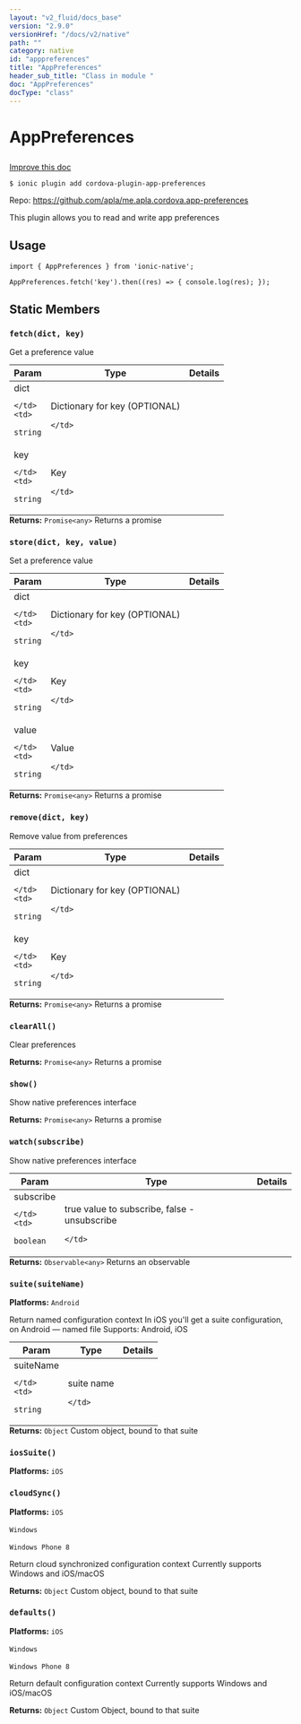 ```yaml
---
layout: "v2_fluid/docs_base"
version: "2.9.0"
versionHref: "/docs/v2/native"
path: ""
category: native
id: "apppreferences"
title: "AppPreferences"
header_sub_title: "Class in module "
doc: "AppPreferences"
docType: "class"
---
```








<h1 class="api-title">
  
  AppPreferences
  

  

  </h1>

<a class="improve-v2-docs" href="http://github.com/driftyco/ionic-native/edit/master/src/plugins/apppreferences.ts#L1">
  Improve this doc
</a>



<!-- decorators -->





<pre><code>$ ionic plugin add cordova-plugin-app-preferences</code></pre>
<p>Repo:
  <a href="https://github.com/apla/me.apla.cordova.app-preferences">
    https://github.com/apla/me.apla.cordova.app-preferences
  </a>
</p>

<!-- description -->

<p>This plugin allows you to read and write app preferences</p>



<!-- if doc.decorators -->

<!-- @usage tag -->

<h2>Usage</h2>

<pre><code>import { AppPreferences } from &#39;ionic-native&#39;;

AppPreferences.fetch(&#39;key&#39;).then((res) =&gt; { console.log(res); });
</code></pre>




<!-- @property tags -->


<h2>Static Members</h2>

<div id="fetch"></div>
<h3><code>fetch(dict,&nbsp;key)</code>
  
</h3>




Get a preference value



<table class="table param-table" style="margin:0;">
  <thead>
  <tr>
    <th>Param</th>
    <th>Type</th>
    <th>Details</th>
  </tr>
  </thead>
  <tbody>
  
  <tr>
    <td>
      dict
      
      
    </td>
    <td>
      
<code>string</code>
    </td>
    <td>
      <p>Dictionary for key (OPTIONAL)</p>

      
    </td>
  </tr>
  
  <tr>
    <td>
      key
      
      
    </td>
    <td>
      
<code>string</code>
    </td>
    <td>
      <p>Key</p>

      
    </td>
  </tr>
  
  </tbody>
</table>





<div class="return-value" markdown="1">
  <i class="icon ion-arrow-return-left"></i>
  <b>Returns:</b> 
<code>Promise&lt;any&gt;</code> Returns a promise
</div>



<div id="store"></div>
<h3><code>store(dict,&nbsp;key,&nbsp;value)</code>
  
</h3>




Set a preference value



<table class="table param-table" style="margin:0;">
  <thead>
  <tr>
    <th>Param</th>
    <th>Type</th>
    <th>Details</th>
  </tr>
  </thead>
  <tbody>
  
  <tr>
    <td>
      dict
      
      
    </td>
    <td>
      
<code>string</code>
    </td>
    <td>
      <p>Dictionary for key (OPTIONAL)</p>

      
    </td>
  </tr>
  
  <tr>
    <td>
      key
      
      
    </td>
    <td>
      
<code>string</code>
    </td>
    <td>
      <p>Key</p>

      
    </td>
  </tr>
  
  <tr>
    <td>
      value
      
      
    </td>
    <td>
      
<code>string</code>
    </td>
    <td>
      <p>Value</p>

      
    </td>
  </tr>
  
  </tbody>
</table>





<div class="return-value" markdown="1">
  <i class="icon ion-arrow-return-left"></i>
  <b>Returns:</b> 
<code>Promise&lt;any&gt;</code> Returns a promise
</div>



<div id="remove"></div>
<h3><code>remove(dict,&nbsp;key)</code>
  
</h3>




Remove value from preferences



<table class="table param-table" style="margin:0;">
  <thead>
  <tr>
    <th>Param</th>
    <th>Type</th>
    <th>Details</th>
  </tr>
  </thead>
  <tbody>
  
  <tr>
    <td>
      dict
      
      
    </td>
    <td>
      
<code>string</code>
    </td>
    <td>
      <p>Dictionary for key (OPTIONAL)</p>

      
    </td>
  </tr>
  
  <tr>
    <td>
      key
      
      
    </td>
    <td>
      
<code>string</code>
    </td>
    <td>
      <p>Key</p>

      
    </td>
  </tr>
  
  </tbody>
</table>





<div class="return-value" markdown="1">
  <i class="icon ion-arrow-return-left"></i>
  <b>Returns:</b> 
<code>Promise&lt;any&gt;</code> Returns a promise
</div>



<div id="clearAll"></div>
<h3><code>clearAll()</code>
  
</h3>




Clear preferences







<div class="return-value" markdown="1">
  <i class="icon ion-arrow-return-left"></i>
  <b>Returns:</b> 
<code>Promise&lt;any&gt;</code> Returns a promise
</div>



<div id="show"></div>
<h3><code>show()</code>
  
</h3>




Show native preferences interface







<div class="return-value" markdown="1">
  <i class="icon ion-arrow-return-left"></i>
  <b>Returns:</b> 
<code>Promise&lt;any&gt;</code> Returns a promise
</div>



<div id="watch"></div>
<h3><code>watch(subscribe)</code>
  
</h3>




Show native preferences interface



<table class="table param-table" style="margin:0;">
  <thead>
  <tr>
    <th>Param</th>
    <th>Type</th>
    <th>Details</th>
  </tr>
  </thead>
  <tbody>
  
  <tr>
    <td>
      subscribe
      
      
    </td>
    <td>
      
<code>boolean</code>
    </td>
    <td>
      <p>true value to subscribe, false - unsubscribe</p>

      
    </td>
  </tr>
  
  </tbody>
</table>





<div class="return-value" markdown="1">
  <i class="icon ion-arrow-return-left"></i>
  <b>Returns:</b> 
<code>Observable&lt;any&gt;</code> Returns an observable
</div>



<div id="suite"></div>
<h3><code>suite(suiteName)</code>
  
</h3>


<p>
  <b>Platforms:</b>
  <code>Android</code>&nbsp;
  </p>



Return named configuration context
In iOS you'll get a suite configuration, on Android — named file
Supports: Android, iOS


<table class="table param-table" style="margin:0;">
  <thead>
  <tr>
    <th>Param</th>
    <th>Type</th>
    <th>Details</th>
  </tr>
  </thead>
  <tbody>
  
  <tr>
    <td>
      suiteName
      
      
    </td>
    <td>
      
<code>string</code>
    </td>
    <td>
      <p>suite name</p>

      
    </td>
  </tr>
  
  </tbody>
</table>





<div class="return-value" markdown="1">
  <i class="icon ion-arrow-return-left"></i>
  <b>Returns:</b> 
<code>Object</code> Custom object, bound to that suite
</div>



<div id="iosSuite"></div>
<h3><code>iosSuite()</code>
  
</h3>


<p>
  <b>Platforms:</b>
  <code>iOS</code>&nbsp;
  </p>













<div id="cloudSync"></div>
<h3><code>cloudSync()</code>
  
</h3>


<p>
  <b>Platforms:</b>
  <code>iOS</code>&nbsp;
  
  <code>Windows</code>&nbsp;
  
  <code>Windows Phone 8</code>&nbsp;
  </p>



Return cloud synchronized configuration context
Currently supports Windows and iOS/macOS






<div class="return-value" markdown="1">
  <i class="icon ion-arrow-return-left"></i>
  <b>Returns:</b> 
<code>Object</code> Custom object, bound to that suite
</div>



<div id="defaults"></div>
<h3><code>defaults()</code>
  
</h3>


<p>
  <b>Platforms:</b>
  <code>iOS</code>&nbsp;
  
  <code>Windows</code>&nbsp;
  
  <code>Windows Phone 8</code>&nbsp;
  </p>



Return default configuration context
Currently supports Windows and iOS/macOS






<div class="return-value" markdown="1">
  <i class="icon ion-arrow-return-left"></i>
  <b>Returns:</b> 
<code>Object</code> Custom Object, bound to that suite
</div>




<!-- methods on the class -->



<!-- other classes -->

<!-- end other classes -->

<!-- interfaces -->

<!-- end interfaces -->

<!-- related link --><!-- end content block -->


<!-- end body block -->

